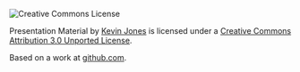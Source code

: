![Creative Commons License](http://i.creativecommons.org/l/by/3.0/88x31.png "Creative Commons License")

Presentation Material by [Kevin Jones](http://vcsjones.com) is licensed under a [Creative Commons Attribution 3.0 Unported License](http://creativecommons.org/licenses/by/3.0/).

Based on a work at [github.com](http://github.com/vcsjones/Presentations).